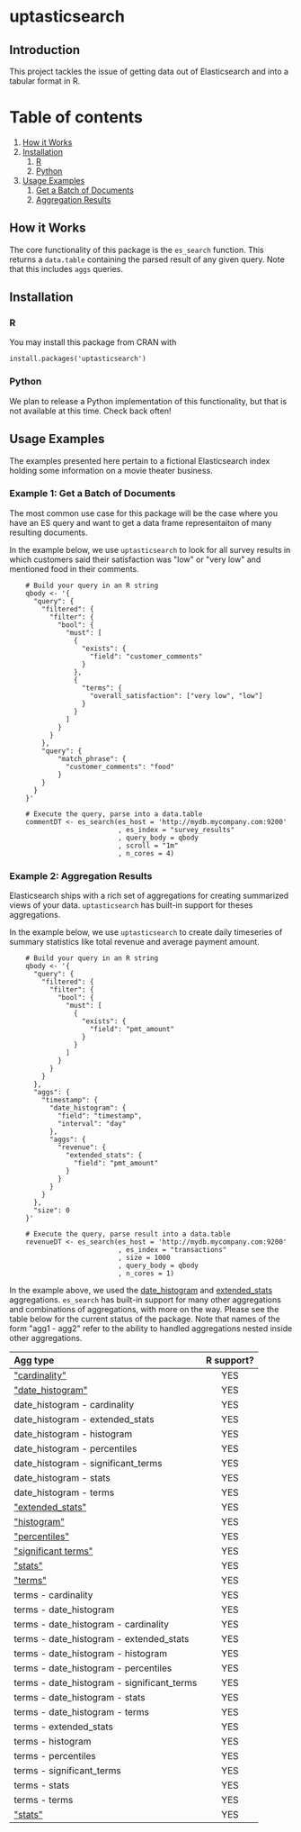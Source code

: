 # uptasticsearch

## Introduction

This project tackles the issue of getting data out of Elasticsearch and into a tabular format in R.

# Table of contents
1. [How it Works](#howitworks)
2. [Installation](#installation)
    1. [R](#rinstallation)
    2. [Python](#pythoninstallation)
3. [Usage Examples](#paragraph2)
    1. [Get a Batch of Documents](#example1)
    2. [Aggregation Results](#example2)

## How it Works <a name="howitworks"></a>

The core functionality of this package is the `es_search` function. This returns a `data.table` containing the parsed result of any given query. Note that this includes `aggs` queries.

## Installation <a name="installation"></a>

### R <a name="rinstallation"></a>

You may install this package from CRAN with

    install.packages('uptasticsearch')
    
### Python <a name="pythoninstallation"></a>

We plan to release a Python implementation of this functionality, but that is not available at this time. Check back often!

## Usage Examples <a name="examples"></a>

The examples presented here pertain to a fictional Elasticsearch index holding some information on a movie theater business.

### Example 1: Get a Batch of Documents <a name="example1"></a>

The most common use case for this package will be the case where you have an ES query and want to get a data frame representaiton of many resulting documents. 

In the example below, we use `uptasticsearch` to look for all survey results in which customers said their satisfaction was "low" or "very low" and mentioned food in their comments.

```
    # Build your query in an R string
    qbody <- '{
      "query": {
        "filtered": {
          "filter": {
            "bool": {
              "must": [
                {
                  "exists": {
                    "field": "customer_comments"
                  }
                },
                {
                  "terms": {
                    "overall_satisfaction": ["very low", "low"]
                  }
                }
              ]
            }
          }
        },
        "query": {
            "match_phrase": {
              "customer_comments": "food"
            }
        }
      }
    }'

    # Execute the query, parse into a data.table
    commentDT <- es_search(es_host = 'http://mydb.mycompany.com:9200'
                           , es_index = "survey_results"
                           , query_body = qbody
                           , scroll = "1m"
                           , n_cores = 4)
```

### Example 2: Aggregation Results <a name="example2"></a>

Elasticsearch ships with a rich set of aggregations for creating summarized views of your data. `uptasticsearch` has built-in support for theses aggregations. 

In the example below, we use `uptasticsearch` to create daily timeseries of summary statistics like total revenue and average payment amount.

```
    # Build your query in an R string
    qbody <- '{
      "query": {
        "filtered": {
          "filter": {
            "bool": {
              "must": [
                {
                  "exists": {
                    "field": "pmt_amount"
                  }
                }
              ]
            }
          }
        }
      },
      "aggs": {
        "timestamp": {
          "date_histogram": {
            "field": "timestamp",
            "interval": "day"
          },
          "aggs": {
            "revenue": {
              "extended_stats": {
                "field": "pmt_amount"
              }
            }
          }
        }
      },
      "size": 0
    }'

    # Execute the query, parse result into a data.table
    revenueDT <- es_search(es_host = 'http://mydb.mycompany.com:9200'
                           , es_index = "transactions"
                           , size = 1000
                           , query_body = qbody
                           , n_cores = 1)
```

In the example above, we used the [date_histogram](https://www.elastic.co/guide/en/elasticsearch/reference/current/search-aggregations-bucket-datehistogram-aggregation.html) and [extended_stats](https://www.elastic.co/guide/en/elasticsearch/reference/current/search-aggregations-metrics-extendedstats-aggregation.html) aggregations. `es_search` has built-in support for many other aggregations and combinations of aggregations, with more on the way. Please see the table below for the current status of the package. Note that names of the form "agg1 - agg2" refer to the ability to handled aggregations nested inside other aggregations.

|Agg type                                     | R support?  |
|:--------------------------------------------|:-----------:|
|["cardinality"](http://bit.ly/2sn5Qiw)       |YES          |
|["date_histogram"](http://bit.ly/2qIR97Z)    |YES          |
|date_histogram - cardinality                 |YES          |
|date_histogram - extended_stats              |YES          |
|date_histogram - histogram                   |YES          |
|date_histogram - percentiles                 |YES          |
|date_histogram - significant_terms           |YES          |
|date_histogram - stats                       |YES          |
|date_histogram - terms                       |YES          |
|["extended_stats"](http://bit.ly/2qKqsDU)    |YES          |
|["histogram"](http://bit.ly/2sn4LXF)         |YES          |
|["percentiles"](http://bit.ly/2sy4z7f)       |YES          |
|["significant terms"](http://bit.ly/1KnhT1r) |YES          |
|["stats"](http://bit.ly/2sn1t74)             |YES          |
|["terms"](http://bit.ly/2mJyQ0C)             |YES          |
|terms - cardinality                          |YES          |
|terms - date_histogram                       |YES          |
|terms - date_histogram - cardinality         |YES          |
|terms - date_histogram - extended_stats      |YES          |
|terms - date_histogram - histogram           |YES          |
|terms - date_histogram - percentiles         |YES          |
|terms - date_histogram - significant_terms   |YES          |
|terms - date_histogram - stats               |YES          |
|terms - date_histogram - terms               |YES          |
|terms - extended_stats                       |YES          |
|terms - histogram                            |YES          |
|terms - percentiles                          |YES          |
|terms - significant_terms                    |YES          |
|terms - stats                                |YES          |
|terms - terms                                |YES          |
|["stats"](http://bit.ly/2sn1t74)             |YES          |

